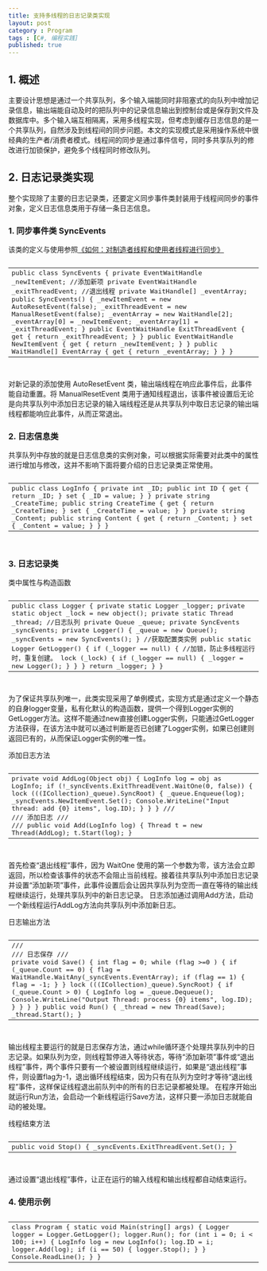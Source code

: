 ```yaml
---
title: 支持多线程的日志记录类实现
layout: post
category : Program
tags : [C#, 编程实践]
published: true
---
```

## 1. 概述

主要设计思想是通过一个共享队列，多个输入端能同时非阻塞式的向队列中增加记录信息，输出端能自动及时的把队列中的记录信息输出到控制台或是保存到文件及数据库中。多个输入端互相隔离，采用多线程实现，但考虑到缓存日志信息的是一个共享队列，自然涉及到线程间的同步问题。本文的实现模式是采用操作系统中很经典的生产者/消费者模式。线程间的同步是通过事件信号，同时多共享队列的修改进行加锁保护，避免多个线程同时修改队列。

## 2. 日志记录类实现

整个实现除了主要的日志记录类，还要定义同步事件类封装用于线程间同步的事件对象，定义日志信息类用于存储一条日志信息。

### 1. 同步事件类 SyncEvents

该类的定义与使用参照[《如何：对制造者线程和使用者线程进行同步》](http://msdn.microsoft.com/zh-cn/library/yy12yx1f(v=vs.90).aspx)

<pre class="prettyprint lang-cs">
<table class="prettyprint-table"><tbody><tr><td>
    public class SyncEvents
    {
        private EventWaitHandle _newItemEvent;      //添加新项
        private EventWaitHandle _exitThreadEvent;   //退出线程
        private WaitHandle[] _eventArray;

        public SyncEvents()
        {

            _newItemEvent = new AutoResetEvent(false);
            _exitThreadEvent = new ManualResetEvent(false);
            _eventArray = new WaitHandle[2];
            _eventArray[0] = _newItemEvent;
            _eventArray[1] = _exitThreadEvent;
        }

        public EventWaitHandle ExitThreadEvent
        {
            get { return _exitThreadEvent; }
        }
        public EventWaitHandle NewItemEvent
        {
            get { return _newItemEvent; }
        }
        public WaitHandle[] EventArray
        {
            get { return _eventArray; }
        }       
    }
</td></tr></tbody></table>
</pre>

对新记录的添加使用 AutoResetEvent 类，输出端线程在响应此事件后，此事件能自动重置。将 ManualResetEvent 类用于通知线程退出，该事件被设置后无论是向共享队列中添加日志记录的输入端线程还是从共享队列中取日志记录的输出端线程都能响应此事件，从而正常退出。

### 2. 日志信息类

共享队列中存放的就是日志信息类的实例对象，可以根据实际需要对此类中的属性进行增加与修改，这并不影响下面将要介绍的日志记录类正常使用。

<pre class="prettyprint lang-cs">
<table class="prettyprint-table"><tbody><tr><td>
    public class LogInfo
    {
        private int _ID;
        public int ID
        {
            get { return _ID; }
            set { _ID = value; }
        }

        private string _CreateTime;
        public string CreateTime
        {
            get { return _CreateTime; }
            set { _CreateTime = value; }
        }

        private string _Content;
        public string Content
        {
            get { return _Content; }
            set { _Content = value; }
        }
    }
</td></tr></tbody></table>
</pre>

### 3. 日志记录类

类中属性与构造函数

<pre class="prettyprint lang-cs">
<table class="prettyprint-table"><tbody><tr><td>
    public class Logger
    {
        private static Logger _logger;
        private static object _lock = new object();
        private static Thread _thread;
        //日志队列
        private Queue<LogInfo> _queue;
        private SyncEvents _syncEvents;

        private Logger()
        {
            _queue = new Queue<LogInfo>();
            _syncEvents = new SyncEvents();
        }
        //获取配置类实例
        public static Logger GetLogger()
        {
            if (_logger == null)
            {
                //加锁，防止多线程运行时，重复创建。
                lock (_lock)
                {
                    if (_logger == null)
                    {
                        _logger = new Logger();
                    }
                }
            }

            return _logger;
        }
    }
</td></tr></tbody></table>
</pre>

为了保证共享队列唯一，此类实现采用了单例模式，实现方式是通过定义一个静态的自身logger变量，私有化默认的构造函数，提供一个得到Logger实例的GetLogger方法。这样不能通过new直接创建Logger实例，只能通过GetLogger方法获得，在该方法中就可以通过判断是否已创建了Logger实例，如果已创建则返回已有的，从而保证Logger实例的唯一性。

添加日志方法

<pre class="prettyprint lang-cs">
<table class="prettyprint-table"><tbody><tr><td>
        private void AddLog(Object obj)
        {
            LogInfo log = obj as LogInfo;
            if (!_syncEvents.ExitThreadEvent.WaitOne(0, false))
            {
                lock (((ICollection)_queue).SyncRoot)
                {
                    _queue.Enqueue(log);
                    _syncEvents.NewItemEvent.Set();
                    Console.WriteLine("Input thread: add {0} items", log.ID);
                }
            }
            
        }
        /// <summary>
        /// 添加日志
        /// </summary>
        /// <param name="log"></param>
        public void Add(LogInfo log)
        {
            Thread t = new Thread(AddLog);
            t.Start(log);
        }
</td></tr></tbody></table>
</pre>

首先检查“退出线程”事件，因为 WaitOne 使用的第一个参数为零，该方法会立即返回，所以检查该事件的状态不会阻止当前线程。接着往共享队列中添加日志记录并设置“添加新项”事件，此事件设置后会让因共享队列为空而一直在等待的输出线程继续运行，处理共享队列中的新日志记录。
日志添加通过调用Add方法，启动一个新线程运行AddLog方法向共享队列中添加新日志。

日志输出方法

<pre class="prettyprint lang-cs">
<table class="prettyprint-table"><tbody><tr><td>
        /// <summary>
        /// 日志保存
        /// </summary>
        private void Save()
        {
            int flag = 0;
            while (flag >=0 )
            {
                if (_queue.Count == 0)
                {
                   flag = WaitHandle.WaitAny(_syncEvents.EventArray);
                   if (flag == 1)
                   {
                       flag = -1;
                   } 
                }
                lock (((ICollection)_queue).SyncRoot)
                {
                    if (_queue.Count > 0)
                    {
                        LogInfo log = _queue.Dequeue();
                        Console.WriteLine("Output Thread: process {0} items", log.ID);
                    }

                }
            }
            
        }
        public void Run()
        {
            _thread = new Thread(Save);
            _thread.Start();
        }
</td></tr></tbody></table>
</pre>

输出线程主要运行的就是日志保存方法，通过while循环逐个处理共享队列中的日志记录。如果队列为空，则线程暂停进入等待状态，等待“添加新项”事件或“退出线程”事件，两个事件只要有一个被设置则线程继续运行，如果是“退出线程”事件，则设置flag为-1，退出循环线程结束，因为只有在队列为空时才等待“退出线程”事件，这样保证线程退出前队列中的所有的日志记录都被处理。
在程序开始出就运行Run方法，会启动一个新线程运行Save方法，这样只要一添加日志就能自动的被处理。

线程结束方法

<pre class="prettyprint lang-cs">
<table class="prettyprint-table"><tbody><tr><td>
        public void Stop()
        {
            _syncEvents.ExitThreadEvent.Set();
        }
</td></tr></tbody></table>
</pre>

通过设置“退出线程”事件，让正在运行的输入线程和输出线程都自动结束运行。

### 4. 使用示例

<pre class="prettyprint lang-cs">
<table class="prettyprint-table"><tbody><tr><td>
    class Program
    {
        static void Main(string[] args)
        {
            Logger logger = Logger.GetLogger();
            logger.Run();

            for (int i = 0; i < 100; i++)
            {

                LogInfo log = new LogInfo();
                log.ID = i;
                logger.Add(log);
                if (i == 50)
                {
                    logger.Stop();
                }
            }


            Console.ReadLine();
        }
    }
</td></tr></tbody></table>
</pre>
